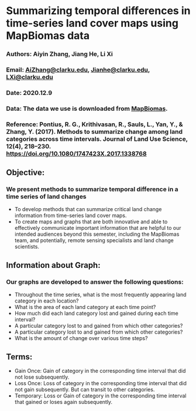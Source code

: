 # Summarizing temporal differences in time-series land cover maps using MapBiomas data

### Authors: Aiyin Zhang, Jiang He, Li Xi
### Email: AiZhang@clarku.edu, Jianhe@clarku.edu, LXi@clarku.edu
### Date: 2020.12.9
### Data: The data we use is downloaded from [MapBiomas](https://mapbiomas.org/download).
### Reference: Pontius, R. G., Krithivasan, R., Sauls, L., Yan, Y., & Zhang, Y. (2017). Methods to summarize change among land categories across time intervals. Journal of Land Use Science, 12(4), 218–230. https://doi.org/10.1080/1747423X.2017.1338768

## Objective:
### We present methods to summarize temporal difference in a time series of land changes
- To develop methods that can summarize critical land change information from time-series land cover maps.
- To create maps and graphs that are both innovative and able to effectively communicate important information that are helpful to our intended audiences beyond this semester, including the MapBiomas team, and potentially, remote sensing specialists and land change scientists. 

## Information about Graph:
### Our graphs are developed to answer the following questions:
- Throughout the time series, what is the most frequently appearing land category in each location?
- What is the area of each land category at each time point?
- How much did each land category lost and gained during each time interval?
- A particular category lost to and gained from which other categories?
- A particular category lost to and gained from which other categories?
- What is the amount of change over various time steps?

## Terms:
- Gain Once: Gain of category in the corresponding time interval that did not lose subsequently.
- Loss Once:  Loss of category in the corresponding time interval that did not gain subsequently. But can transit to other categories. 
- Temporary: Loss or Gain of category in the corresponding time interval that gained or loses again subsequently. 
